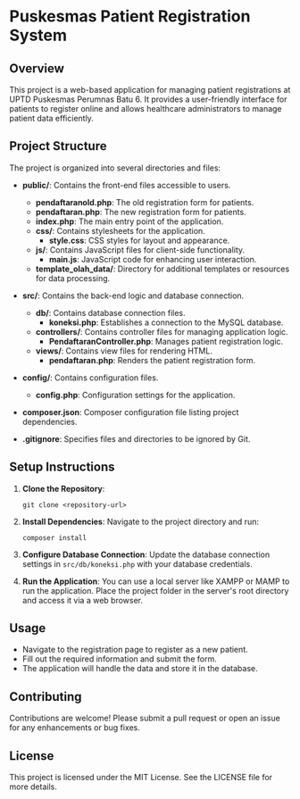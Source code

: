 # Puskesmas Patient Registration System

## Overview
This project is a web-based application for managing patient registrations at UPTD Puskesmas Perumnas Batu 6. It provides a user-friendly interface for patients to register online and allows healthcare administrators to manage patient data efficiently.

## Project Structure
The project is organized into several directories and files:

- **public/**: Contains the front-end files accessible to users.
  - **pendaftaranold.php**: The old registration form for patients.
  - **pendaftaran.php**: The new registration form for patients.
  - **index.php**: The main entry point of the application.
  - **css/**: Contains stylesheets for the application.
    - **style.css**: CSS styles for layout and appearance.
  - **js/**: Contains JavaScript files for client-side functionality.
    - **main.js**: JavaScript code for enhancing user interaction.
  - **template_olah_data/**: Directory for additional templates or resources for data processing.

- **src/**: Contains the back-end logic and database connection.
  - **db/**: Contains database connection files.
    - **koneksi.php**: Establishes a connection to the MySQL database.
  - **controllers/**: Contains controller files for managing application logic.
    - **PendaftaranController.php**: Manages patient registration logic.
  - **views/**: Contains view files for rendering HTML.
    - **pendaftaran.php**: Renders the patient registration form.

- **config/**: Contains configuration files.
  - **config.php**: Configuration settings for the application.

- **composer.json**: Composer configuration file listing project dependencies.

- **.gitignore**: Specifies files and directories to be ignored by Git.

## Setup Instructions
1. **Clone the Repository**: 
   ```
   git clone <repository-url>
   ```

2. **Install Dependencies**: 
   Navigate to the project directory and run:
   ```
   composer install
   ```

3. **Configure Database Connection**: 
   Update the database connection settings in `src/db/koneksi.php` with your database credentials.

4. **Run the Application**: 
   You can use a local server like XAMPP or MAMP to run the application. Place the project folder in the server's root directory and access it via a web browser.

## Usage
- Navigate to the registration page to register as a new patient.
- Fill out the required information and submit the form.
- The application will handle the data and store it in the database.

## Contributing
Contributions are welcome! Please submit a pull request or open an issue for any enhancements or bug fixes.

## License
This project is licensed under the MIT License. See the LICENSE file for more details.